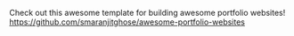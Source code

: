 Check out this awesome template for building awesome portfolio websites!
https://github.com/smaranjitghose/awesome-portfolio-websites